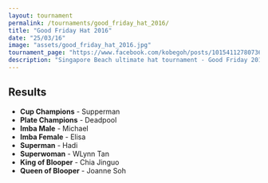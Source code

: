 ```yaml
---
layout: tournament
permalink: /tournaments/good_friday_hat_2016/
title: "Good Friday Hat 2016"
date: "25/03/16"
image: "assets/good_friday_hat_2016.jpg"
tournament_page: "https://www.facebook.com/kobegoh/posts/10154112780736450"
description: "Singapore Beach ultimate hat tournament - Good Friday 2016"
---
```


Results
---
- **Cup Champions** - Supperman
- **Plate Champions** - Deadpool
- **Imba Male** - Michael
- **Imba Female** - Elisa
- **Superman** - Hadi
- **Superwoman** - WLynn Tan
- **King of Blooper** - Chia Jinguo
- **Queen of Blooper** - Joanne Soh
